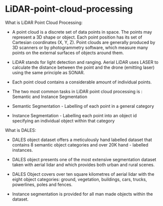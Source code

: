 # LiDAR-point-cloud-processing

What is LiDAR Point Cloud Processing:

- A point cloud is a discrete set of data points in space. The points may represent a 3D shape or object. Each point position has its set of Cartesian coordinates (X, Y, Z). Point clouds are generally produced by 3D scanners or by photogrammetry software, which measure many points on the external surfaces of objects around them.

- LiDAR stands for light detection and ranging. Aerial LiDAR uses LASER to calculate the distance between the point and the drone (emitting laser) using the same principle as SONAR.

- Each point cloud contains a considerable amount of individual points.

- The two most common tasks in LiDAR point cloud processing is : Semantic and Instance Segmentation

- Semantic Segmentation - Labelling of each point in a general category

- Instance Segmentation - Labelling each point into an object id specifying an individual object within that category

What is DALES:

- DALES object dataset offers a meticulously hand labelled dataset that contains 8 semantic object categories and over 20K hand - labelled instances.

- DALES object presents one of the most extensive segmentation dataset taken with aerial lidar and which provides both urban and rural scenes.

- DALES Object covers over ten square kilometres of aerial lidar with the eight object categories: ground, vegetation, buildings, cars, trucks, powerlines, poles and fences.
- Instance segmentation is provided for all man made objects within the dataset.
